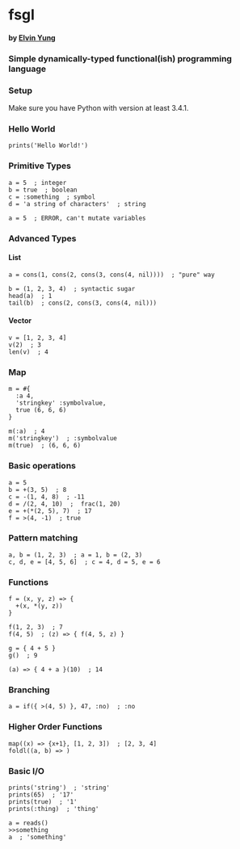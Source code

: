 # fsgl
#### by [Elvin Yung](https://github.com/elvinyung)
### Simple dynamically-typed functional(ish) programming language

### Setup
Make sure you have Python with version at least 3.4.1.

### Hello World
```
prints('Hello World!')
```

### Primitive Types
```
a = 5  ; integer
b = true  ; boolean
c = :something  ; symbol
d = 'a string of characters'  ; string

a = 5  ; ERROR, can't mutate variables
```

### Advanced Types
#### List
```
a = cons(1, cons(2, cons(3, cons(4, nil))))  ; "pure" way

b = (1, 2, 3, 4)  ; syntactic sugar
head(a)  ; 1
tail(b)  ; cons(2, cons(3, cons(4, nil)))
```

#### Vector
```
v = [1, 2, 3, 4]
v(2)  ; 3
len(v)  ; 4
```

### Map
```
m = #{
  :a 4,
  'stringkey' :symbolvalue,
  true (6, 6, 6)
}

m(:a)  ; 4
m('stringkey')  ; :symbolvalue
m(true)  ; (6, 6, 6)
```

### Basic operations
```
a = 5
b = +(3, 5)  ; 8
c = -(1, 4, 8)  ; -11
d = /(2, 4, 10)  ;  frac(1, 20)
e = +(*(2, 5), 7)  ; 17
f = >(4, -1)  ; true
```

### Pattern matching
```
a, b = (1, 2, 3)  ; a = 1, b = (2, 3)
c, d, e = [4, 5, 6]  ; c = 4, d = 5, e = 6
```

### Functions
```
f = (x, y, z) => {
  +(x, *(y, z))
}

f(1, 2, 3)  ; 7
f(4, 5)  ; (z) => { f(4, 5, z) }

g = { 4 + 5 }
g()  ; 9

(a) => { 4 + a }(10)  ; 14
```

### Branching
```
a = if({ >(4, 5) }, 47, :no)  ; :no
```

### Higher Order Functions
```
map((x) => {x+1}, [1, 2, 3])  ; [2, 3, 4]
foldl((a, b) => )
```

### Basic I/O
```
prints('string')  ; 'string'
prints(65)  ; '17'
prints(true)  ; '1'
prints(:thing)  ; 'thing'

a = reads()
>>something
a  ; 'something'
```
